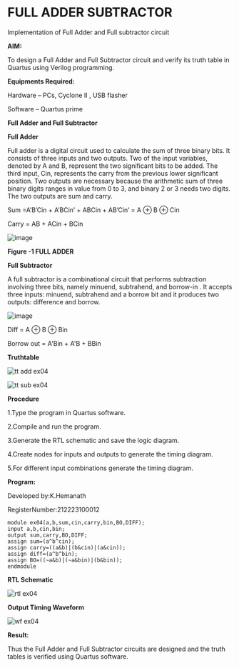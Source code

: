 # FULL ADDER SUBTRACTOR

Implementation of Full Adder and Full subtractor circuit

**AIM:**

To design a Full Adder and Full Subtractor circuit and verify its truth table in Quartus using Verilog programming.

**Equipments Required:**

Hardware – PCs, Cyclone II , USB flasher

Software – Quartus prime

**Full Adder and Full Subtractor**

**Full Adder**

Full adder is a digital circuit used to calculate the sum of three binary bits. It consists of three inputs and two outputs. Two of the input variables, denoted by A and B, represent the two significant bits to be added. The third input, Cin, represents the carry from the previous lower significant position. Two outputs are necessary because the arithmetic sum of three binary digits ranges in value from 0 to 3, and binary 2 or 3 needs two digits. The two outputs are sum and carry.

Sum =A’B’Cin + A’BCin’ + ABCin + AB’Cin’ = A ⊕ B ⊕ Cin 

Carry = AB + ACin + BCin

![image](https://github.com/naavaneetha/FULL_ADDER_SUBTRACTOR/assets/154305477/0f30ba51-5ffb-4198-845f-18e054f675e7)

**Figure -1 FULL ADDER**

**Full Subtractor**

A full subtractor is a combinational circuit that performs subtraction involving three bits, namely minuend, subtrahend, and borrow-in . It accepts three inputs: minuend, subtrahend and a borrow bit and it produces two outputs: difference and borrow.

![image](https://github.com/naavaneetha/FULL_ADDER_SUBTRACTOR/assets/154305477/02b24f51-ab51-4304-9ad6-7b81ffc1ead5)

Diff = A ⊕ B ⊕ Bin 

Borrow out = A'Bin + A'B + BBin

**Truthtable**

![tt add ex04](https://github.com/user-attachments/assets/dd5320ea-e0c5-4507-b023-5a4140e44f73)

![tt sub ex04](https://github.com/user-attachments/assets/4dafb126-e9c8-4905-b0da-f9addb0759ab)


**Procedure**

1.Type the program in Quartus software.

2.Compile and run the program.

3.Generate the RTL schematic and save the logic diagram.

4.Create nodes for inputs and outputs to generate the timing diagram.

5.For different input combinations generate the timing diagram.

**Program:**

 Developed by:K.Hemanath
 
 RegisterNumber:212223100012

```
module ex04(a,b,sum,cin,carry,bin,BO,DIFF);
input a,b,cin,bin;
output sum,carry,BO,DIFF;
assign sum=(a^b^cin);
assign carry=((a&b)|(b&cin)|(a&cin));
assign diff=(a^b^bin);
assign BO=((~a&b)|(~a&bin)|(b&bin));
endmodule
```

**RTL Schematic**

![rtl ex04](https://github.com/user-attachments/assets/97185050-b878-4d94-bfee-d816b8309d12)

**Output Timing Waveform**

![wf ex04](https://github.com/user-attachments/assets/51ef9736-66dd-4340-8ffd-a4cfb16a8836)

**Result:**

Thus the Full Adder and Full Subtractor circuits are designed and the truth tables is verified using Quartus software.
